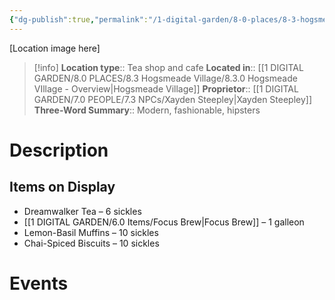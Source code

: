 ```yaml
---
{"dg-publish":true,"permalink":"/1-digital-garden/8-0-places/8-3-hogsmeade-village/8-3-17-steepley-and-sons-tea-emporium/","tags":["#place","#hogsmeade","#shop"]}
---
```


[Location image here]
>[!info]
>**Location type**::  Tea shop and cafe
>**Located in**:: [[1 DIGITAL GARDEN/8.0 PLACES/8.3 Hogsmeade Village/8.3.0 Hogsmeade VIllage - Overview\|Hogsmeade Village]]
>**Proprietor**:: [[1 DIGITAL GARDEN/7.0 PEOPLE/7.3 NPCs/Xayden Steepley\|Xayden Steepley]]
>**Three-Word Summary**:: Modern, fashionable, hipsters 

# Description


## Items on Display

- Dreamwalker Tea – 6 sickles
- [[1 DIGITAL GARDEN/6.0 Items/Focus Brew\|Focus Brew]] – 1 galleon
- Lemon-Basil Muffins – 10 sickles
- Chai-Spiced Biscuits – 10 sickles

# Events

